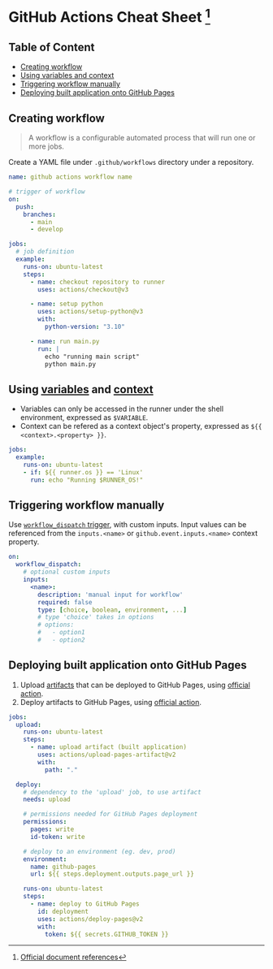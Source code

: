 # GitHub Actions Cheat Sheet [^document] <!-- omit in toc -->
[^document]: [Official document references](https://docs.github.com/en/actions)

## Table of Content <!-- omit in toc -->
- [Creating workflow](#creating-workflow)
- [Using variables and context](#using-variables-and-context)
- [Triggering workflow manually](#triggering-workflow-manually)
- [Deploying built application onto GitHub Pages](#deploying-built-application-onto-github-pages)


## Creating workflow
> A workflow is a configurable automated process that will run one or more jobs.

Create a YAML file under `.github/workflows` directory under a repository.

```yaml
name: github actions workflow name

# trigger of workflow
on:
  push:
    branches:
      - main
      - develop

jobs:
  # job definition
  example:
    runs-on: ubuntu-latest
    steps:
      - name: checkout repository to runner
        uses: actions/checkout@v3

      - name: setup python
        uses: actions/setup-python@v3
        with:
          python-version: "3.10"

      - name: run main.py
        run: |
          echo "running main script"
          python main.py
```

## Using [variables](https://docs.github.com/en/actions/learn-github-actions/variables) and [context](https://docs.github.com/en/actions/learn-github-actions/contexts)
- Variables can only be accessed in the runner under the shell environment, expressed as `$VARIABLE`.
- Context can be refered as a context object's property, expressed as `${{ <context>.<property> }}`.

```yaml
jobs:
  example:
    runs-on: ubuntu-latest
    - if: ${{ runner.os }} == 'Linux'
      run: echo "Running $RUNNER_OS!"
```


## Triggering workflow manually
Use [`workflow_dispatch` trigger](https://docs.github.com/en/actions/using-workflows/events-that-trigger-workflows#workflow_dispatch), with custom inputs. Input values can be referenced from the `inputs.<name>` or `github.event.inputs.<name>` context property.
```yaml
on:
  workflow_dispatch:
    # optional custom inputs
    inputs:
      <name>:
        description: 'manual input for workflow'
        required: false
        type: [choice, boolean, environment, ...]
        # type 'choice' takes in options
        # options:
        #   - option1
        #   - option2
```


## Deploying built application onto GitHub Pages
1. Upload [artifacts](https://docs.github.com/en/actions/using-workflows/storing-workflow-data-as-artifacts) that can be deployed to GitHub Pages, using [official action](https://github.com/actions/upload-pages-artifact).
2. Deploy artifacts to GitHub Pages, using [official action](https://github.com/actions/deploy-pages).

```yaml
jobs:
  upload:
    runs-on: ubuntu-latest
    steps:
      - name: upload artifact (built application)
        uses: actions/upload-pages-artifact@v2
        with:
          path: "."

  deploy:
    # dependency to the 'upload' job, to use artifact
    needs: upload

    # permissions needed for GitHub Pages deployment
    permissions:
      pages: write
      id-token: write

    # deploy to an environment (eg. dev, prod)
    environment:
      name: github-pages
      url: ${{ steps.deployment.outputs.page_url }}

    runs-on: ubuntu-latest
    steps:
      - name: deploy to GitHub Pages
        id: deployment
        uses: actions/deploy-pages@v2
        with:
          token: ${{ secrets.GITHUB_TOKEN }}
```
